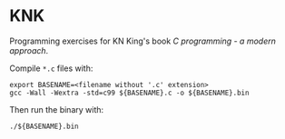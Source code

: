 # KNK

Programming exercises for KN King's book _C programming - a modern approach_.

Compile `*.c` files with:

```shell
export BASENAME=<filename without '.c' extension>
gcc -Wall -Wextra -std=c99 ${BASENAME}.c -o ${BASENAME}.bin
```

Then run the binary with:

```shell
./${BASENAME}.bin
```

